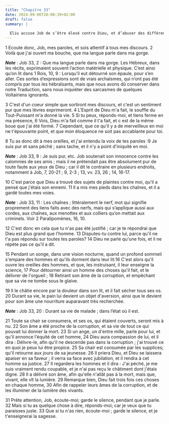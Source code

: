 ```yaml
---
title: "Chapitre 33"
date: 2024-09-06T20:00:39+02:00
draft: false
summary: |
  
  Eliu accuse Job de s’être élevé contre Dieu, et d’abuser des différentes voies dont Dieu se sert pour reprendre les hommes.
---
```



1 Ecoute donc, Job, mes paroles, et sois attentif à tous mes discours. 2 Voilà que j'ai ouvert ma bouche, que ma langue parle dans ma gorge.

***Note*** :  Job 33, 2 : Que ma langue parle dans ma gorge. Les Hébreux, dans les récits, exprimaient souvent l’action matérielle et physique. C’est ainsi qu’on lit dans 1 Rois, 10, 9 : Lorsqu’il eut détourné son épaule, pour s’en aller. Ces sortes d’expressions sont de vrais archaïsmes, qui n’ont pas été compris par tous les hébraïsants, mais que nous avons dû conserver dans notre Traduction, sans nous inquiéter des sarcasmes de quelques Voltairiens ignorants.

3 C'est d'un coeur simple que sortiront mes discours, et c'est un sentiment pur que mes lèvres exprimeront. 4 L'Esprit de Dieu m'a fait, le souffle du Tout-Puissant m'a donné la vie. 5 Si tu peux, réponds-moi, et tiens ferme en ma présence, 6 Vois, Dieu m'a fait comme il t'a fait, et c est de la même boue que j'ai été formé. 7 Cependant, que ce qu'il y a de merveilleux en moi ne t'épouvante point, et que mon éloquence ne soit pas accablante pour toi.


8 Tu as donc dit à mes oreilles, et j'ai entendu la voix de tes paroles :9 Je suis pur et sans péché ; sans tache, et il n'y a point d'iniquité en moi.

***Note*** :  Job 33, 9 : Je suis pur, etc. Job soutenait son innocence contre les calomnies de ses amis ; mais il ne prétendait pas être absolument pur de toute faute aux yeux de Dieu ; car il dit le contraire en plusieurs endroits, notamment à Job, 7, 20-21 ; 9, 2-3 ; 13, vv. 23, 26 ; 14, 16-17.

10 C'est parce que Dieu a trouvé des sujets de plaintes contre moi, qu'il a pensé que j'étais son ennemi. 11 Il a mis mes pieds dans les chaînes, et il a gardé toutes mes voies.

***Note*** :  Job 33, 11 : Les chaînes ; littéralement le nerf, mot qui signifie proprement des liens faits avec des nerfs, mais qui s’applique aussi aux cordes, aux chaînes, aux menottes et aux colliers qu’on mettait aux criminels. Voir 2 Paralipomènes, 16, 10.

12 C'est donc en cela que tu n'as pas été justifié ; car je te répondrai que Dieu est plus grand que l'homme. 13 Disputes-tu contre lui, parce qu'il ne t'a pas répondu sur toutes tes paroles? 14 Dieu ne parle qu'une fois, et il ne répète pas ce qu'il a dit.


15 Pendant un songe, dans une vision nocturne, quand un profond sommeil s'empare des hommes et qu'ils dorment dans leur lit:16 C'est alors qu'il ouvre les oreilles des hommes, et que, les instruisant, il leur enseigne la science, 17 Pour détourner ainsi un homme des choses qu'il fait, et le délivrer de l'orgueil ; 18 Retirant son âme de la corruption, et empêchant que sa vie ne tombe sous le glaive.


19 Il le châtie encore par la douleur dans son lit, et il fait sécher tous ses os. 20 Durant sa vie, le pain lui devient un objet d'aversion, ainsi que le devient pour son âme une nourriture auparavant très recherchée.

***Note*** :  Job 33, 20 : Durant sa vie de malade ; dans l’état où il est.

21 Toute sa chair se consumera, et ses os, qui étaient couverts, seront mis à nu. 22 Son âme a été proche de la corruption, et sa vie de tout ce qui pouvait lui donner la mort. 23 Si un ange, un d'entre mille, parle pour lui, et qu'il annonce l'équité de cet homme, 24 Dieu aura compassion de lui, et il dira : Délivre-le, afin qu'il ne descende pas dans la corruption ; j'ai trouvé ce en quoi je peux lui être propice. 25 Sa chair est consumée par les supplices; qu'il retourne aux jours de sa jeunesse. 26 Il priera Dieu, et Dieu se laissera apaiser en sa faveur ; il verra sa face avec jubilation, et il rendra à cet homme sa justice. 27 Il regardera les hommes et il dira : J'ai péché, je me suis vraiment rendu coupable, et je n'ai pas reçu le châtiment dont j'étais digne. 28 Il a délivré son âme, afin qu'elle n'allât pas à la mort, mais que, vivant, elle vît la lumière. 29 Remarque bien, Dieu fait trois fois ces choses en chaque homme, 30 Afin de rappeler leurs âmes de la corruption, et de les illuminer de la lumière des
vivants.


31 Prête attention, Job, écoute-moi; garde le silence, pendant que je parle. 32 Mais si tu as quelque chose à dire, réponds-moi; car je veux que tu paraisses juste. 33 Que si tu n'as rien, écoute-moi ; garde le silence, et je t'enseignerai la sagesse.

